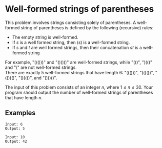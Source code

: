 # Well-formed strings of parentheses

This problem involves strings consisting solely of parentheses. A well-formed string of parentheses is defined by the following (recursive) rules:

- The empty string is well-formed.  
- If $s$ is a well formed string, then $(s)$ is a well-formed string.  
- If $s$ and $t$ are well formed strings, then their concatenation $st$ is a well-formed string  

For example, "((()))" and "()()()" are well-formed strings, while "(()", ")(()" and "(" are not well-formed strings.  
There are exactly 5 well-formed strings that have length 6: "((()))", "(()())", "(())()", "()(())", and "()()()".  

The input of this problem consists of an integer $n$, where $1 \leq n \leq 30$. Your program should output the number of well-formed strings of parentheses that have length $n$.

## Examples

```text
Input: 6
Output: 5

Input: 10
Output: 42
```
